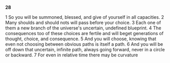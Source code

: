 **28**  

1 So you will be summoned, blessed, and give of yourself in all capacities. 2 Many shoulds and should nots will pass before your choice. 3 Each one of them a new branch of the universe's uncertain, undefined blueprint. 4 The consequences too of these choices are fertile and will beget generations of thought, choice, and consequence. 5 And you will choose, knowing that even not choosing between obvious paths is itself a path. 6 And you will be off down that uncertain, infinite path, always going forward, never in a circle or backward. 7 For even in relative time there may be curvature
